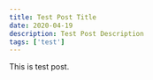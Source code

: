 ```yaml
---
title: Test Post Title
date: 2020-04-19
description: Test Post Description
tags: ['test']
---
```

This is test post.
